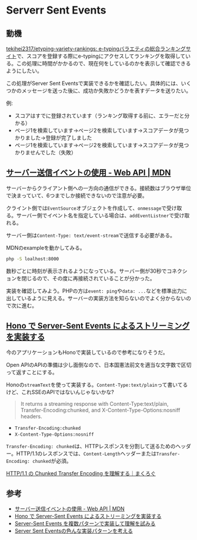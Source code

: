 # Serverr Sent Events

## 動機

[tekihei2317/etyping-variety-rankings: e-typingバラエティの総合ランキングサイト](https://github.com/tekihei2317/etyping-variety-rankings)で、スコアを登録する際にe-typingにアクセスしてランキングを取得している。この処理に時間がかかるので、現在何をしているのかを表示して確認できるようにしたい。

この処理がServer Sent Eventsで実装できるかを確認したい。具体的には、いくつかのメッセージを送った後に、成功か失敗かどうかを表すデータを送りたい。

例:

- スコアはすでに登録されています（ランキング取得する前に、エラーだと分かる）
- ページ1を検索しています→ページ2を検索しています→スコアデータが見つかりました→登録が完了しました
- ページ1を検索しています→ページ2を検索しています→スコアデータが見つかりませんでした（失敗）

## [サーバー送信イベントの使用 - Web API | MDN](https://developer.mozilla.org/ja/docs/Web/API/Server-sent_events/Using_server-sent_events)

サーバーからクライアント側への一方向の通信ができる。接続数はブラウザ単位で決まっていて、6つまでしか接続できないので注意が必要。

クライント側では`EventSource`オブジェクトを作成して、`onmessage`で受け取る。サーバー側でイベント名を指定している場合は、`addEventListner`で受け取れる。

サーバー側は`Content-Type: text/event-stream`で送信する必要がある。

MDNのexampleを動かしてみる。

```bash
php -S loalhost:8000
```

数秒ごとに時刻が表示されるようになっている。サーバー側が30秒でコネクションを閉じるので、その度に再接続されていることが分かった。

実装を確認してみよう。PHPの方は`event: ping`や`data: ...`などを標準出力に出しているように見える。サーバーの実装方法を知らないのでよく分からないので次に進む。

## [Hono で Server-Sent Events によるストリーミングを実装する](https://azukiazusa.dev/blog/hono-streaming-response/)

今のアプリケーションもHonoで実装しているので参考になりそうだ。

Open APIのAPIの準備は少し面倒なので、日本国憲法前文を適当な文字数で区切って返すことにする。

Honoの`streamText`を使って実装する。`Content-Type:text/plain`って書いてるけど、これSSEのAPIではないんじゃないかな?

> It returns a streaming response with Content-Type:text/plain, Transfer-Encoding:chunked, and X-Content-Type-Options:nosniff headers.

- `Transfer-Encoding:chunked`
- `X-Content-Type-Options:nosniff`

`Transfer-Encoding: chunked`は、HTTPレスポンスを分割して送るためのヘッダー。HTTP/1.1のレスポンスでは、`Content-Length`ヘッダーまたは`Transfer-Encoding: chunked`が必須。

[HTTP/1.1 の Chunked Transfer Encoding を理解する｜まくろぐ](https://maku.blog/p/ugkqy8z/)

## 参考

- [サーバー送信イベントの使用 - Web API | MDN](https://developer.mozilla.org/ja/docs/Web/API/Server-sent_events/Using_server-sent_events)
- [Hono で Server-Sent Events によるストリーミングを実装する](https://azukiazusa.dev/blog/hono-streaming-response/)
- [Server-Sent Events を複数パターンで実装して理解を試みる](https://zenn.dev/cybozu_frontend/articles/try-server-sent-events)
- [Server Sent Eventsの色んな実装パターンを考える](https://zenn.dev/cloud_ace/articles/5c4b77d570007a)